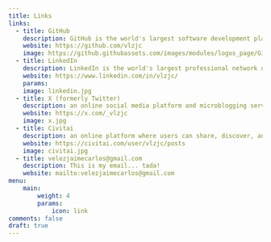 ```yaml
---
title: Links
links:
  - title: GitHub
    description: GitHub is the world's largest software development platform.
    website: https://github.com/vlzjc
    image: https://github.githubassets.com/images/modules/logos_page/GitHub-Mark.png
  - title: LinkedIn
    description: LinkedIn is the world's largest professional network on the internet.
    website: https://www.linkedin.com/in/vlzjc/
    params:
    image: linkedin.jpg
  - title: X (formerly Twitter)
    description: an online social media platform and microblogging service 
    website: https://x.com/_vlzjc
    image: x.jpg
  - title: Civitai
    description: an online platform where users can share, discover, and download custom AI models
    website: https://civitai.com/user/vlzjc/posts
    image: civitai.jpg
  - title: velezjaimecarlos@gmail.com
    description: This is my email... tada! 
    website: mailto:velezjaimecarlos@gmail.com
menu:
    main: 
        weight: 4
        params:
            icon: link
comments: false
draft: true
---
```

<!--
To use this feature, add `links` section to frontmatter.

This page's frontmatter:

```yaml
links:
  - title: GitHub
    description: GitHub is the world's largest software development platform.
    website: https://github.com
    image: https://github.githubassets.com/images/modules/logos_page/GitHub-Mark.png
  - title: TypeScript
    description: TypeScript is a typed superset of JavaScript that compiles to plain JavaScript.
    website: https://www.typescriptlang.org
    image: ts-logo-128.jpg
```

`image` field accepts both local and external images. more-->